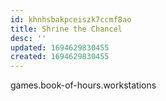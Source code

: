 ```yaml
---
id: khnhsbakpceiszk7ccmf8ao
title: Shrine the Chancel
desc: ''
updated: 1694629830455
created: 1694629830455
---
```



games.book-of-hours.workstations
